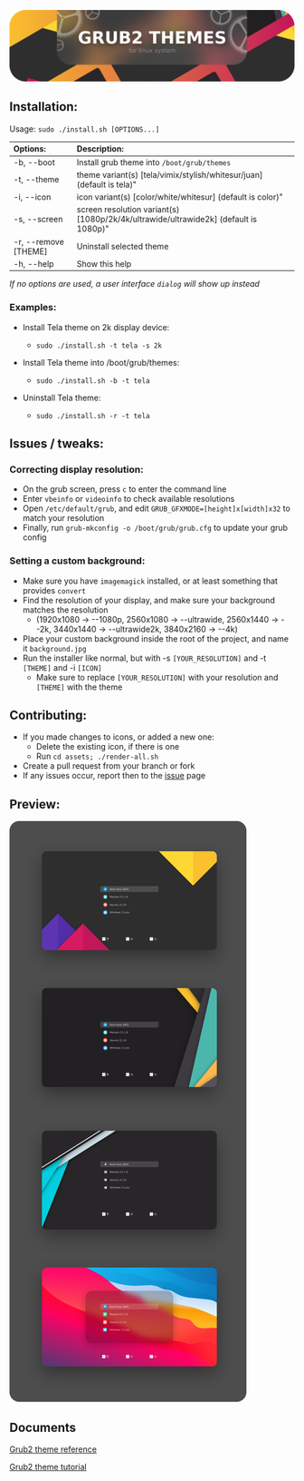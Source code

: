 ![banner](banner.png?raw=true)

## Installation:

Usage: `sudo ./install.sh [OPTIONS...]`

| Options:             | Description:                                                                         |
| :------------------- | :----------------------------------------------------------------------------------- |
| -b, --boot           | Install grub theme into `/boot/grub/themes`                                          |
| -t, --theme          | theme variant(s) [tela/vimix/stylish/whitesur/juan] (default is tela)"               |
| -i, --icon           | icon variant(s) [color/white/whitesur] (default is color)"                           |
| -s, --screen         | screen resolution variant(s) [1080p/2k/4k/ultrawide/ultrawide2k] (default is 1080p)" |
| -r, --remove [THEME] | Uninstall selected theme                                                             |
| -h, --help           | Show this help                                                                       |

_If no options are used, a user interface `dialog` will show up instead_

### Examples:

- Install Tela theme on 2k display device:

  - `sudo ./install.sh -t tela -s 2k`

- Install Tela theme into /boot/grub/themes:

  - `sudo ./install.sh -b -t tela`

- Uninstall Tela theme:
  - `sudo ./install.sh -r -t tela`

## Issues / tweaks:

### Correcting display resolution:

- On the grub screen, press `c` to enter the command line
- Enter `vbeinfo` or `videoinfo` to check available resolutions
- Open `/etc/default/grub`, and edit `GRUB_GFXMODE=[height]x[width]x32` to match your resolution
- Finally, run `grub-mkconfig -o /boot/grub/grub.cfg` to update your grub config

### Setting a custom background:

- Make sure you have `imagemagick` installed, or at least something that provides `convert`
- Find the resolution of your display, and make sure your background matches the resolution
  - (1920x1080 -> --1080p, 2560x1080 -> --ultrawide, 2560x1440 -> --2k, 3440x1440 -> --ultrawide2k, 3840x2160 -> --4k)
- Place your custom background inside the root of the project, and name it `background.jpg`
- Run the installer like normal, but with -s `[YOUR_RESOLUTION]` and -t `[THEME]` and -i `[ICON]`
  - Make sure to replace `[YOUR_RESOLUTION]` with your resolution and `[THEME]` with the theme

## Contributing:

- If you made changes to icons, or added a new one:
  - Delete the existing icon, if there is one
  - Run `cd assets; ./render-all.sh`
- Create a pull request from your branch or fork
- If any issues occur, report then to the [issue](https://github.com/vinceliuice/grub2-themes/issues) page

## Preview:

![preview](preview.png?raw=true)

## Documents

[Grub2 theme reference](http://wiki.rosalab.ru/en/index.php/Grub2_theme_/_reference)

[Grub2 theme tutorial](http://wiki.rosalab.ru/en/index.php/Grub2_theme_tutorial)
